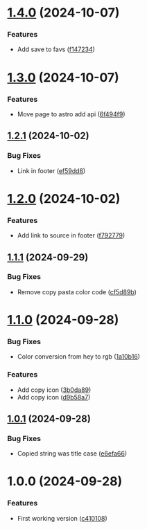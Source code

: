 # [1.4.0](https://github.com/ff6347/named-css-colors-search-react/compare/v1.3.0...v1.4.0) (2024-10-07)


### Features

* Add save to favs ([f147234](https://github.com/ff6347/named-css-colors-search-react/commit/f14723465c896d5a5595c691fa0f8801b0aaeba3))

# [1.3.0](https://github.com/ff6347/named-css-colors-search-react/compare/v1.2.1...v1.3.0) (2024-10-07)


### Features

* Move page to astro add api ([6f494f9](https://github.com/ff6347/named-css-colors-search-react/commit/6f494f964504b3a5bcb4252a4f5d10ec520cae05))

## [1.2.1](https://github.com/ff6347/named-css-colors-search-react/compare/v1.2.0...v1.2.1) (2024-10-02)

### Bug Fixes

- Link in footer ([ef59dd8](https://github.com/ff6347/named-css-colors-search-react/commit/ef59dd8b11252b342531da27761983c82d210ffd))

# [1.2.0](https://github.com/ff6347/named-css-colors-search-react/compare/v1.1.1...v1.2.0) (2024-10-02)

### Features

- Add link to source in footer ([f792779](https://github.com/ff6347/named-css-colors-search-react/commit/f7927798063f0f4a11d30df9ef7cfdd95b06321b))

## [1.1.1](https://github.com/ff6347/named-css-colors-search-react/compare/v1.1.0...v1.1.1) (2024-09-29)

### Bug Fixes

- Remove copy pasta color code ([cf5d89b](https://github.com/ff6347/named-css-colors-search-react/commit/cf5d89b6d66209c3b4e91e16189320896887b4ea))

# [1.1.0](https://github.com/ff6347/named-css-colors-search-react/compare/v1.0.1...v1.1.0) (2024-09-28)

### Bug Fixes

- Color conversion from hey to rgb ([1a10b16](https://github.com/ff6347/named-css-colors-search-react/commit/1a10b1613334a38ce895b99da54b2c7e7351f9f0))

### Features

- Add copy icon ([3b0da89](https://github.com/ff6347/named-css-colors-search-react/commit/3b0da89ffd867334761294ca58f4d732cf06913f))
- Add copy icon ([d9b58a7](https://github.com/ff6347/named-css-colors-search-react/commit/d9b58a709eabc70dc05dd15269051626d0b2f467))

## [1.0.1](https://github.com/ff6347/named-css-colors-search-react/compare/v1.0.0...v1.0.1) (2024-09-28)

### Bug Fixes

- Copied string was title case ([e6efa66](https://github.com/ff6347/named-css-colors-search-react/commit/e6efa66f183a55474cd20256fa92af6f1ceb55c1))

# 1.0.0 (2024-09-28)

### Features

- First working version ([c410108](https://github.com/ff6347/named-css-colors-search-react/commit/c410108152319a1574d4b0e723107512f8d3900c))
